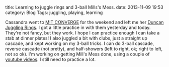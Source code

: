title: Learning to juggle rings and 3-ball Mills's Mess.
date: 2013-11-09 19:53
category: Blog
Tags: juggling, playing, learning

Cassandra went to <a href="http://odge.mit.edu/undergraduate/converge/">MIT CONVERGE</a> for the weekend and left me her <a href="http://www.amazon.com/Duncan-3860JG-Juggling-Rings/dp/B0008G5IXU">Duncan Juggling Rings</a>. I got a little practice in with them yesterday and today. They're not fancy, but they work. I hope I can practice enough I can take a stab at dinner plates! I also juggled a bit with clubs, just a straight up cascade, and kept working on my 3-ball tricks. I can do 3-ball cascade, reverse cascade (not pretty), and half-showers (left to right, ok; right to left, not so ok). I'm working on getting Mill's Mess done, using a couple of <a href="http://youtu.be/GiMHQ7nOa0k">youtube videos</a>. I still need to practice a lot.

